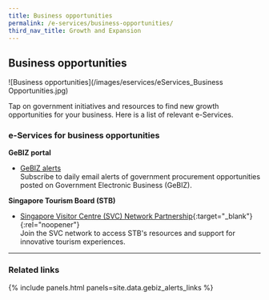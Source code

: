 ```yaml
---
title: Business opportunities
permalink: /e-services/business-opportunities/
third_nav_title: Growth and Expansion
---
```


## Business opportunities

![Business opportunities](/images/eservices/eServices_Business Opportunities.jpg)

Tap on government initiatives and resources to find new growth opportunities for your business. Here is a list of relevant e-Services.

### e-Services for business opportunities

**GeBIZ portal**

- [GeBIZ alerts](/gebiz-alerts/)
  <br>Subscribe to daily email alerts of government procurement opportunities posted on Government Electronic Business (GeBIZ).

**Singapore Tourism Board (STB)**

- [Singapore Visitor Centre (SVC) Network Partnership](https://www.stb.gov.sg/partnerships/singapore-visitor-centre-network-partnership){:target="_blank"}{:rel="noopener"}
  <br>Join the SVC network to access STB's resources and support for innovative tourism experiences.

---

### Related links

{% include panels.html panels=site.data.gebiz_alerts_links %}
